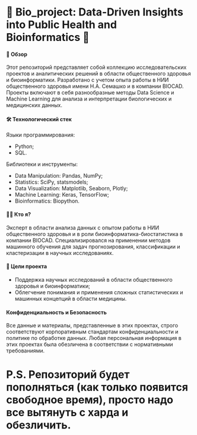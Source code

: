 # 🌱 Bio_project: Data-Driven Insights into Public Health and Bioinformatics 🌱

#### 📌 Обзор

Этот репозиторий представляет собой коллекцию исследовательских проектов и аналитических решений в области общественного здоровья и биоинформатики. Разработано с учетом опыта работы в НИИ общественного здоровья имени Н.А. Семашко и в компании BIOCAD. Проекты включают в себя разнообразные методы Data Science и Machine Learning для анализа и интерпретации биологических и медицинских данных.

#### 🛠️ Технологический стек
Языки программирования: 
- Python;
- SQL.

Библиотеки и инструменты:
- Data Manipulation: Pandas, NumPy;
- Statistics: SciPy, statsmodels;
- Data Visualization: Matplotlib, Seaborn, Plotly;
- Machine Learning: Keras, TensorFlow;
- Bioinformatics: Biopython.

#### 👨‍💻 Кто я?
Эксперт в области анализа данных с опытом работы в НИИ общественного здоровья и в роли биоинформатика-биостатистика в компании BIOCAD. Специализировался на применении методов машинного обучения для задач прогнозирования, классификации и кластеризации в научных исследованиях.

#### 🎯 Цели проекта
- Поддержка научных исследований в области общественного здоровья и биоинформатики;
- Облегчение понимания и применения сложных статистических и машинных концепций в области медицины.

#### Конфиденциальность и Безопасность

Все данные и материалы, представленные в этих проектах, строго соответствуют корпоративным стандартам конфиденциальности и политике по обработке данных. Любая персональная информация в этих проектах была обезличена в соответствии с нормативными требованиями.


# P.S. Репозиторий будет пополняться (как только появится свободное время), просто надо все вытянуть с харда и обезличить.
